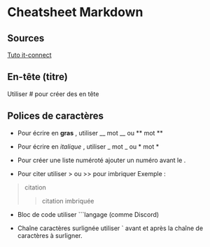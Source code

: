 # Cheatsheet Markdown
## Sources

[Tuto it-connect](https://www.it-connect.fr/apprendre-a-ecrire-en-markdown/)

## En-tête (titre)
Utiliser # pour créer des en tête

## Polices de caractères

- Pour écrire en __gras__ , utiliser __ mot __ ou ** mot **

- Pour écrire en _italique_ , utiliser _ mot _ ou * mot *

- Pour créer une liste numéroté ajouter un numéro avant le .

- Pour citer utiliser > ou >> pour imbriquer
    Exemple :
> citation
>> citation imbriquée

- Bloc de code utiliser ```langage (comme Discord)

- Chaîne caractères surlignée utiliser ` avant et après la chaîne de caractères à surligner.